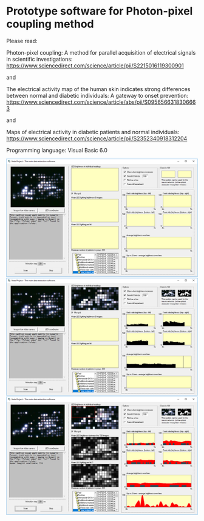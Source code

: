 # Prototype software for Photon-pixel coupling method

Please read:

Photon-pixel coupling: A method for parallel acquisition of electrical signals in scientific investigations:
https://www.sciencedirect.com/science/article/pii/S2215016119300901

and

The electrical activity map of the human skin indicates strong differences between normal and diabetic individuals: A gateway to onset prevention:
https://www.sciencedirect.com/science/article/abs/pii/S0956566318306663

and

Maps of electrical activity in diabetic patients and normal individuals:
https://www.sciencedirect.com/science/article/pii/S2352340918312204


Programming language: Visual Basic 6.0

![screenshot](https://github.com/Gagniuc/Prototype-software-for-Photon-pixel-coupling/blob/main/Photon-pixel%20coupling%20(1).PNG)
![screenshot](https://github.com/Gagniuc/Prototype-software-for-Photon-pixel-coupling/blob/main/Photon-pixel%20coupling%20(2).PNG)
![screenshot](https://github.com/Gagniuc/Prototype-software-for-Photon-pixel-coupling/blob/main/Photon-pixel%20coupling%20(3).PNG)

